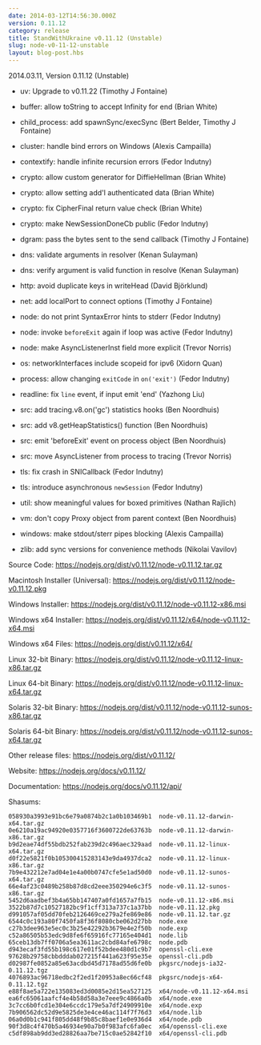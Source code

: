 ```yaml
---
date: 2014-03-12T14:56:30.000Z
version: 0.11.12
category: release
title: StandWithUkraine v0.11.12 (Unstable)
slug: node-v0-11-12-unstable
layout: blog-post.hbs
---
```


2014.03.11, Version 0.11.12 (Unstable)

* uv: Upgrade to v0.11.22 (Timothy J Fontaine)

* buffer: allow toString to accept Infinity for end (Brian White)

* child_process: add spawnSync/execSync (Bert Belder, Timothy J Fontaine)

* cluster: handle bind errors on Windows (Alexis Campailla)

* contextify: handle infinite recursion errors (Fedor Indutny)

* crypto: allow custom generator for DiffieHellman (Brian White)

* crypto: allow setting add'l authenticated data (Brian White)

* crypto: fix CipherFinal return value check (Brian White)

* crypto: make NewSessionDoneCb public (Fedor Indutny)

* dgram: pass the bytes sent to the send callback (Timothy J Fontaine)

* dns: validate arguments in resolver (Kenan Sulayman)

* dns: verify argument is valid function in resolve (Kenan Sulayman)

* http: avoid duplicate keys in writeHead (David Björklund)

* net: add localPort to connect options (Timothy J Fontaine)

* node: do not print SyntaxError hints to stderr (Fedor Indutny)

* node: invoke `beforeExit` again if loop was active (Fedor Indutny)

* node: make AsyncListenerInst field more explicit (Trevor Norris)

* os: networkInterfaces include scopeid for ipv6 (Xidorn Quan)

* process: allow changing `exitCode` in `on('exit')` (Fedor Indutny)

* readline: fix `line` event, if input emit 'end' (Yazhong Liu)

* src: add tracing.v8.on('gc') statistics hooks (Ben Noordhuis)

* src: add v8.getHeapStatistics() function (Ben Noordhuis)

* src: emit 'beforeExit' event on process object (Ben Noordhuis)

* src: move AsyncListener from process to tracing (Trevor Norris)

* tls: fix crash in SNICallback (Fedor Indutny)

* tls: introduce asynchronous `newSession` (Fedor Indutny)

* util: show meaningful values for boxed primitives (Nathan Rajlich)

* vm: don't copy Proxy object from parent context (Ben Noordhuis)

* windows: make stdout/sterr pipes blocking (Alexis Campailla)

* zlib: add sync versions for convenience methods (Nikolai Vavilov)

Source Code: https://nodejs.org/dist/v0.11.12/node-v0.11.12.tar.gz

Macintosh Installer (Universal): https://nodejs.org/dist/v0.11.12/node-v0.11.12.pkg

Windows Installer: https://nodejs.org/dist/v0.11.12/node-v0.11.12-x86.msi

Windows x64 Installer: https://nodejs.org/dist/v0.11.12/x64/node-v0.11.12-x64.msi

Windows x64 Files: https://nodejs.org/dist/v0.11.12/x64/

Linux 32-bit Binary: https://nodejs.org/dist/v0.11.12/node-v0.11.12-linux-x86.tar.gz

Linux 64-bit Binary: https://nodejs.org/dist/v0.11.12/node-v0.11.12-linux-x64.tar.gz

Solaris 32-bit Binary: https://nodejs.org/dist/v0.11.12/node-v0.11.12-sunos-x86.tar.gz

Solaris 64-bit Binary: https://nodejs.org/dist/v0.11.12/node-v0.11.12-sunos-x64.tar.gz

Other release files: https://nodejs.org/dist/v0.11.12/

Website: https://nodejs.org/docs/v0.11.12/

Documentation: https://nodejs.org/docs/v0.11.12/api/

Shasums:

```
058930a3993e91bc6e79a0874b2c1a0b103469b1  node-v0.11.12-darwin-x64.tar.gz
0e6210a19ac94920e0357716f3600722de63763b  node-v0.11.12-darwin-x86.tar.gz
b9d2eae74df55bdb252fab239d2c496aec329aad  node-v0.11.12-linux-x64.tar.gz
d0f22e5821f0b105300415283143e9da4937dca2  node-v0.11.12-linux-x86.tar.gz
7b9e432212e7ad04e1e4a00b0747cfe5e1ad50d0  node-v0.11.12-sunos-x64.tar.gz
66e4af23c0489b258b87d8cd2eee350294e6c3f5  node-v0.11.12-sunos-x86.tar.gz
5452d6aadbef3b4a65bb147407a0fd1657a7fb15  node-v0.11.12-x86.msi
3522b87d7c10527182bc9f1cff313a737c1a37bb  node-v0.11.12.pkg
d991057af05dd70feb2126469ce279a2fe869e86  node-v0.11.12.tar.gz
6544c0c193a80f7450fa8f36f8080cbe062d27bb  node.exe
c27b3dee963e5ec0c3b25e42292b3679e4e2f50b  node.exp
c52a86505b53edc9d8fe6f65916fc77165e404d1  node.lib
65ceb13db7ff0706a5ea3611ac2cbd84afe6798c  node.pdb
d943ecaf3fd55b198c617e01f52bdee480d1c9b7  openssl-cli.exe
97628b29758cbbdddab027215f441a623f95e35e  openssl-cli.pdb
d02987fe0852a85e63acdbd45d7178ad55d6fe0b  pkgsrc/nodejs-ia32-0.11.12.tgz
4076893ac96718edbc2f2ed1f20953a8ec66cf48  pkgsrc/nodejs-x64-0.11.12.tgz
e88f8ae5a722e135083ed3d0085e2d15ea527125  x64/node-v0.11.12-x64.msi
ea6fc65061aafcf4e4b58d58a3e7eee9c4866a0b  x64/node.exe
3c7cc6b0fcd1e304e6ccdc179e5a7df24909910e  x64/node.exp
7b906562dc52d9e5825de3e4ce46ac114f7f76d3  x64/node.lib
06a0d0b1c941f805dd48f9b85c8baef1e0e936d4  x64/node.pdb
90f3d8c4f470b5a46934e90a7b0f983afc6fa0ec  x64/openssl-cli.exe
c5df898ab9dd3ed28826aa7be715c0ae52842f10  x64/openssl-cli.pdb
```

